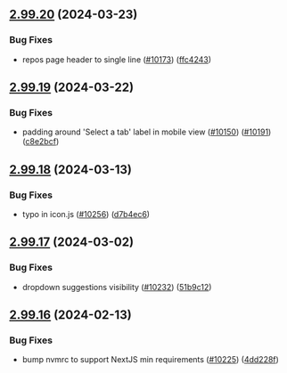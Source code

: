 ## [2.99.20](https://github.com/EddieHubCommunity/BioDrop/compare/v2.99.19...v2.99.20) (2024-03-23)


### Bug Fixes

* repos page header to single line ([#10173](https://github.com/EddieHubCommunity/BioDrop/issues/10173)) ([ffc4243](https://github.com/EddieHubCommunity/BioDrop/commit/ffc42430a88018903da1df2aebe0942a56619650))



## [2.99.19](https://github.com/EddieHubCommunity/BioDrop/compare/v2.99.18...v2.99.19) (2024-03-22)


### Bug Fixes

* padding around 'Select a tab' label in mobile view ([#10150](https://github.com/EddieHubCommunity/BioDrop/issues/10150)) ([#10191](https://github.com/EddieHubCommunity/BioDrop/issues/10191)) ([c8e2bcf](https://github.com/EddieHubCommunity/BioDrop/commit/c8e2bcf42b0369ab7612c5b6acb6a1ecf5686249))



## [2.99.18](https://github.com/EddieHubCommunity/BioDrop/compare/v2.99.17...v2.99.18) (2024-03-13)


### Bug Fixes

* typo in icon.js ([#10256](https://github.com/EddieHubCommunity/BioDrop/issues/10256)) ([d7b4ec6](https://github.com/EddieHubCommunity/BioDrop/commit/d7b4ec6a115b57e934a3582541cdd2d8896d8973))



## [2.99.17](https://github.com/EddieHubCommunity/BioDrop/compare/v2.99.16...v2.99.17) (2024-03-02)


### Bug Fixes

* dropdown suggestions visibility ([#10232](https://github.com/EddieHubCommunity/BioDrop/issues/10232)) ([51b9c12](https://github.com/EddieHubCommunity/BioDrop/commit/51b9c12d7e177a9fec3eebb039291e640f3437c2))



## [2.99.16](https://github.com/EddieHubCommunity/BioDrop/compare/v2.99.15...v2.99.16) (2024-02-13)


### Bug Fixes

* bump nvmrc to support NextJS min requirements ([#10225](https://github.com/EddieHubCommunity/BioDrop/issues/10225)) ([4dd228f](https://github.com/EddieHubCommunity/BioDrop/commit/4dd228fc268b98b9f5a2952290da424a73eaa00b))



